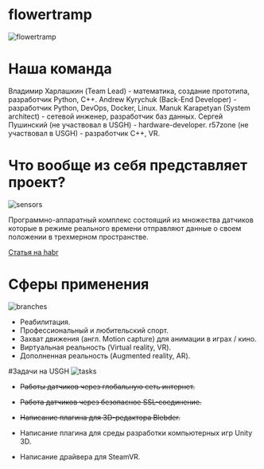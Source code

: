 # flowertramp

![flowertramp](https://i.imgur.com/gcP4HtH.png)

# Наша команда
Владимир Харлашкин (Team Lead) - математика, создание прототипа, разработчик Python, C++.
Andrew Kyrychuk (Back-End Developer) - разработчик Python, DevOps, Docker, Linux.
Manuk Karapetyan (System architect) - сетевой инженер, разработчик баз данных.
Сергей Пушинский (не участвовал в USGH) - hardware-developer.
r57zone (не участвовал в USGH) - разработчик C++, VR.

# Что вообще из себя представляет проект?
![sensors](https://i.imgur.com/rPLwNVa.png)

Программно-аппаратный комплекс состоящий из множества датчиков которые в режиме реального 
времени отправляют данные о своем положении в трехмерном пространстве.

[Статья на habr](https://habr.com/ru/post/370921/)

# Сферы применения
![branches](https://i.imgur.com/yMo3Acj.png)

* Реабилитация.
* Профессиональный и любительский спорт.
* Захват движения (англ. Motion capture) для анимации в играх / кино.
* Виртуальная реальность (Virtual reality, VR).
* Дополненная реальность (Augmented reality, AR).

#Задачи на USGH
![tasks](https://i.imgur.com/bdlccZM.png)

* ~~Работы датчиков через глобальную сеть интернет.~~

* ~~Работа датчиков через безопасное SSL-соединение.~~

* ~~Написание плагина для 3D-редактора Blebder.~~

* Написание плагина для среды разработки компьютерных игр Unity 3D.

* Написание драйвера для SteamVR.



